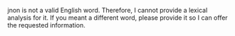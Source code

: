 jnon is not a valid English word.  Therefore, I cannot provide a lexical analysis for it.  If you meant a different word, please provide it so I can offer the requested information.
